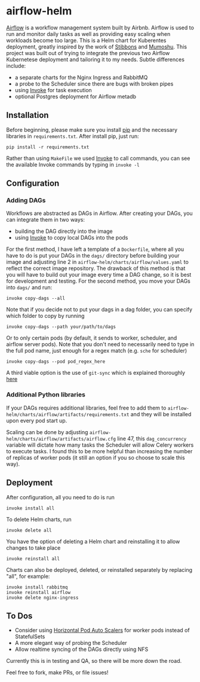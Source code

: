 # airflow-helm

[Airflow](https://airflow.incubator.apache.org/) is a workflow management system built by Airbnb.  Airflow is used to run and monitor daily tasks as well as providing easy scaling when workloads become too large. This is a Helm chart for Kuberentes deployment, greatly inspired by the work of [Stibbons](https://github.com/Stibbons/kube-airflow/tree/helm_chart/airflow) and [Mumoshu](https://github.com/mumoshu/kube-airflow). This project was built out of trying to integrate the previous two Airflow Kubernetese deployment and tailoring it to my needs. Subtle differences include:
  * a separate charts for the Nginx Ingress and RabbitMQ
  * a probe to the Scheduler since there are bugs with broken pipes
  * using [Invoke](http://www.pyinvoke.org/) for task execution
  * optional Postgres deployment for Airflow metadb
  

## Installation

Before beginning, please make sure you install [pip](https://pip.pypa.io/en/stable/installing/) and the necessary libraries in `requirements.txt`. After install pip, just run:

```
pip install -r requirements.txt
```

Rather than using `MakeFile` we used [Invoke](http://www.pyinvoke.org/) to call commands, you can see the available Invoke commands by typing in `invoke -l` 


## Configuration

### Adding DAGs
Workflows are abstracted as DAGs in Airflow. After creating your DAGs, you can integrate them in two ways:
  * building the DAG directly into the image
  * using [Invoke](http://www.pyinvoke.org/) to copy local DAGs into the pods

For the first method, I have left a template of a `Dockerfile`, where all you have to do is put your DAGs in the `dags/` directory before building your image and adjusting line 2 in `airflow-helm/charts/airflow/values.yaml` to reflect the correct image repository. The drawback of this method is that you will have to build out your image every time a DAG change, so it is best for development and testing. For the second method, you move your DAGs into `dags/` and run:

```
invoke copy-dags --all
```

Note that if you decide not to put your dags in a dag folder, you can specify which folder to copy by running

```
invoke copy-dags --path your/path/to/dags
```

Or to only certain pods (by default, it sends to worker, scheduler, and airflow server pods). Note that you don't need to necessarily need to type in the full pod name, just enough for a regex match (e.g. `sche` for scheduler)

```
invoke copy-dags --pod pod_regex_here
```

A third viable option is the use of `git-sync` which is explained thoroughly [here](https://github.com/Stibbons/kube-airflow)


### Additional Python libraries
If your DAGs requires additional libraries, feel free to add them to `airflow-helm/charts/airflow/artifacts/requirements.txt` and they will be installed upon every pod start up.

Scaling can be done by adjusting `airflow-helm/charts/airflow/artifacts/airflow.cfg` line 47, this `dag_concurrency` variable will dictate how many tasks the Scheduler will allow Celery workers to execute tasks. I found this to be more helpful than increasing the number of replicas of worker pods (it still an option if you so choose to scale this way).

## Deployment

After configuration, all you need to do is run

```
invoke install all
```

To delete Helm charts, run

```
invoke delete all
```

You have the option of deleting a Helm chart and reinstalling it to allow changes to take place

```
invoke reinstall all
```

Charts can also be deployed, deleted, or reinstalled separately by replacing "all", for example:

```
invoke install rabbitmq
invoke reinstall airflow
invoke delete nginx-ingress
```


## To Dos

* Consider using [Horizontal Pod Auto Scalers](https://kubernetes.io/docs/tasks/run-application/horizontal-pod-autoscale/) for worker pods instead of StatefulSets
* A more elegant way of probing the Scheduler
* Allow realtime syncing of the DAGs directly using NFS

Currently this is in testing and QA, so there will be more down the road.

Feel free to fork, make PRs, or file issues!
